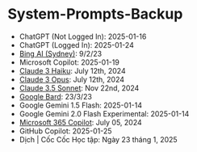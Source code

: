 # System-Prompts-Backup
- ChatGPT (Not Logged In): 2025-01-16
- ChatGPT (Logged In): 2025-01-24
- [Bing AI (Sydney)](https://x.com/marvinvonhagen/status/1623658144349011971?s=46): 9/2/23
- Microsoft Copilot: 2025-01-19
- [Claude 3 Haiku](https://docs.anthropic.com/en/release-notes/system-prompts#july-12th-2024): July 12th, 2024
- [Claude 3 Opus](https://docs.anthropic.com/en/release-notes/system-prompts#july-12th-2024): July 12th, 2024
- [Claude 3.5 Sonnet](https://docs.anthropic.com/en/release-notes/system-prompts#nov-22nd-2024): Nov 22nd, 2024
- [Google Bard](https://x.com/marvinvonhagen/status/1638696721676128256?s=46): 23/3/23
- Google Gemini 1.5 Flash: 2025-01-14
- Google Gemini 2.0 Flash Experimental: 2025-01-14
- [Microsoft 365 Copilot](https://labs.zenity.io/p/stealing-copilots-system-prompt): July 05, 2024
- GitHub Copilot: 2025-01-25
- Dịch | Cốc Cốc Học tập: Ngày 23 tháng 1, 2025